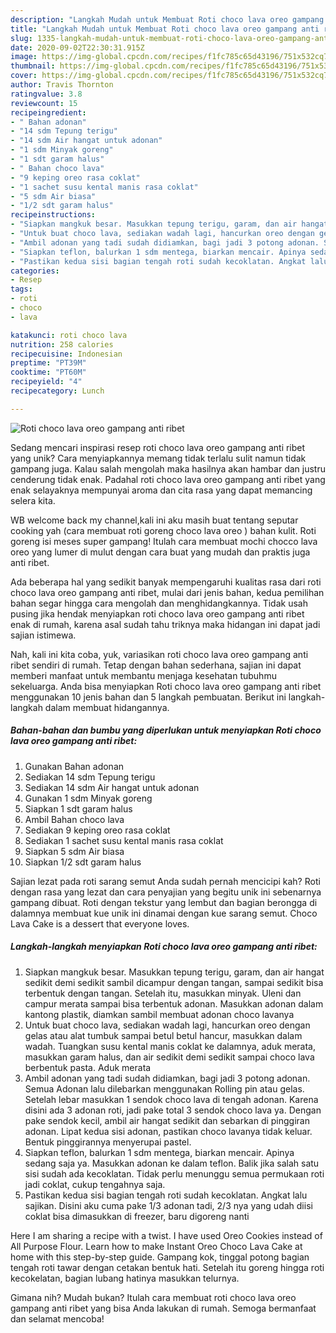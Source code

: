 ```yaml
---
description: "Langkah Mudah untuk Membuat Roti choco lava oreo gampang anti ribet yang Menggugah Selera"
title: "Langkah Mudah untuk Membuat Roti choco lava oreo gampang anti ribet yang Menggugah Selera"
slug: 1335-langkah-mudah-untuk-membuat-roti-choco-lava-oreo-gampang-anti-ribet-yang-menggugah-selera
date: 2020-09-02T22:30:31.915Z
image: https://img-global.cpcdn.com/recipes/f1fc785c65d43196/751x532cq70/roti-choco-lava-oreo-gampang-anti-ribet-foto-resep-utama.jpg
thumbnail: https://img-global.cpcdn.com/recipes/f1fc785c65d43196/751x532cq70/roti-choco-lava-oreo-gampang-anti-ribet-foto-resep-utama.jpg
cover: https://img-global.cpcdn.com/recipes/f1fc785c65d43196/751x532cq70/roti-choco-lava-oreo-gampang-anti-ribet-foto-resep-utama.jpg
author: Travis Thornton
ratingvalue: 3.8
reviewcount: 15
recipeingredient:
- " Bahan adonan"
- "14 sdm Tepung terigu"
- "14 sdm Air hangat untuk adonan"
- "1 sdm Minyak goreng"
- "1 sdt garam halus"
- " Bahan choco lava"
- "9 keping oreo rasa coklat"
- "1 sachet susu kental manis rasa coklat"
- "5 sdm Air biasa"
- "1/2 sdt garam halus"
recipeinstructions:
- "Siapkan mangkuk besar. Masukkan tepung terigu, garam, dan air hangat sedikit demi sedikit sambil dicampur dengan tangan, sampai sedikit bisa terbentuk dengan tangan. Setelah itu, masukkan minyak. Uleni dan campur merata sampai bisa terbentuk adonan. Masukkan adonan dalam kantong plastik, diamkan sambil membuat adonan choco lavanya"
- "Untuk buat choco lava, sediakan wadah lagi, hancurkan oreo dengan gelas atau alat tumbuk sampai betul betul hancur, masukkan dalam wadah. Tuangkan susu kental manis coklat ke dalamnya, aduk merata, masukkan garam halus, dan air sedikit demi sedikit sampai choco lava berbentuk pasta. Aduk merata"
- "Ambil adonan yang tadi sudah didiamkan, bagi jadi 3 potong adonan. Semua Adonan lalu dilebarkan menggunakan Rolling pin atau gelas. Setelah lebar masukkan 1 sendok choco lava di tengah adonan. Karena disini ada 3 adonan roti, jadi pake total 3 sendok choco lava ya. Dengan pake sendok kecil, ambil air hangat sedikit dan sebarkan di pinggiran adonan. Lipat kedua sisi adonan, pastikan choco lavanya tidak keluar. Bentuk pinggirannya menyerupai pastel."
- "Siapkan teflon, balurkan 1 sdm mentega, biarkan mencair. Apinya sedang saja ya. Masukkan adonan ke dalam teflon. Balik jika salah satu sisi sudah ada kecoklatan. Tidak perlu menunggu semua permukaan roti jadi coklat, cukup tengahnya saja."
- "Pastikan kedua sisi bagian tengah roti sudah kecoklatan. Angkat lalu sajikan. Disini aku cuma pake 1/3 adonan tadi, 2/3 nya yang udah diisi coklat bisa dimasukkan di freezer, baru digoreng nanti"
categories:
- Resep
tags:
- roti
- choco
- lava

katakunci: roti choco lava 
nutrition: 258 calories
recipecuisine: Indonesian
preptime: "PT39M"
cooktime: "PT60M"
recipeyield: "4"
recipecategory: Lunch

---
```



![Roti choco lava oreo gampang anti ribet](https://img-global.cpcdn.com/recipes/f1fc785c65d43196/751x532cq70/roti-choco-lava-oreo-gampang-anti-ribet-foto-resep-utama.jpg)

Sedang mencari inspirasi resep roti choco lava oreo gampang anti ribet yang unik? Cara menyiapkannya memang tidak terlalu sulit namun tidak gampang juga. Kalau salah mengolah maka hasilnya akan hambar dan justru cenderung tidak enak. Padahal roti choco lava oreo gampang anti ribet yang enak selayaknya mempunyai aroma dan cita rasa yang dapat memancing selera kita.

WB welcome back my channel,kali ini aku masih buat tentang seputar cooking yah (cara membuat roti goreng choco lava oreo ) bahan kulit. Roti goreng isi meses super gampang! Itulah cara membuat mochi chocco lava oreo yang lumer di mulut dengan cara buat yang mudah dan praktis juga anti ribet.

Ada beberapa hal yang sedikit banyak mempengaruhi kualitas rasa dari roti choco lava oreo gampang anti ribet, mulai dari jenis bahan, kedua pemilihan bahan segar hingga cara mengolah dan menghidangkannya. Tidak usah pusing jika hendak menyiapkan roti choco lava oreo gampang anti ribet enak di rumah, karena asal sudah tahu triknya maka hidangan ini dapat jadi sajian istimewa.


Nah, kali ini kita coba, yuk, variasikan roti choco lava oreo gampang anti ribet sendiri di rumah. Tetap dengan bahan sederhana, sajian ini dapat memberi manfaat untuk membantu menjaga kesehatan tubuhmu sekeluarga. Anda bisa menyiapkan Roti choco lava oreo gampang anti ribet menggunakan 10 jenis bahan dan 5 langkah pembuatan. Berikut ini langkah-langkah dalam membuat hidangannya.

<!--inarticleads1-->

##### Bahan-bahan dan bumbu yang diperlukan untuk menyiapkan Roti choco lava oreo gampang anti ribet:

1. Gunakan  Bahan adonan
1. Sediakan 14 sdm Tepung terigu
1. Sediakan 14 sdm Air hangat untuk adonan
1. Gunakan 1 sdm Minyak goreng
1. Siapkan 1 sdt garam halus
1. Ambil  Bahan choco lava
1. Sediakan 9 keping oreo rasa coklat
1. Sediakan 1 sachet susu kental manis rasa coklat
1. Siapkan 5 sdm Air biasa
1. Siapkan 1/2 sdt garam halus


Sajian lezat pada roti sarang semut Anda sudah pernah mencicipi kah? Roti dengan rasa yang lezat dan cara penyajian yang begitu unik ini sebenarnya gampang dibuat. Roti dengan tekstur yang lembut dan bagian berongga di dalamnya membuat kue unik ini dinamai dengan kue sarang semut. Choco Lava Cake is a dessert that everyone loves. 

<!--inarticleads2-->

##### Langkah-langkah menyiapkan Roti choco lava oreo gampang anti ribet:

1. Siapkan mangkuk besar. Masukkan tepung terigu, garam, dan air hangat sedikit demi sedikit sambil dicampur dengan tangan, sampai sedikit bisa terbentuk dengan tangan. Setelah itu, masukkan minyak. Uleni dan campur merata sampai bisa terbentuk adonan. Masukkan adonan dalam kantong plastik, diamkan sambil membuat adonan choco lavanya
1. Untuk buat choco lava, sediakan wadah lagi, hancurkan oreo dengan gelas atau alat tumbuk sampai betul betul hancur, masukkan dalam wadah. Tuangkan susu kental manis coklat ke dalamnya, aduk merata, masukkan garam halus, dan air sedikit demi sedikit sampai choco lava berbentuk pasta. Aduk merata
1. Ambil adonan yang tadi sudah didiamkan, bagi jadi 3 potong adonan. Semua Adonan lalu dilebarkan menggunakan Rolling pin atau gelas. Setelah lebar masukkan 1 sendok choco lava di tengah adonan. Karena disini ada 3 adonan roti, jadi pake total 3 sendok choco lava ya. Dengan pake sendok kecil, ambil air hangat sedikit dan sebarkan di pinggiran adonan. Lipat kedua sisi adonan, pastikan choco lavanya tidak keluar. Bentuk pinggirannya menyerupai pastel.
1. Siapkan teflon, balurkan 1 sdm mentega, biarkan mencair. Apinya sedang saja ya. Masukkan adonan ke dalam teflon. Balik jika salah satu sisi sudah ada kecoklatan. Tidak perlu menunggu semua permukaan roti jadi coklat, cukup tengahnya saja.
1. Pastikan kedua sisi bagian tengah roti sudah kecoklatan. Angkat lalu sajikan. Disini aku cuma pake 1/3 adonan tadi, 2/3 nya yang udah diisi coklat bisa dimasukkan di freezer, baru digoreng nanti


Here I am sharing a recipe with a twist. I have used Oreo Cookies instead of All Purpose Flour. Learn how to make Instant Oreo Choco Lava Cake at home with this step-by-step guide. Gampang kok, tinggal potong bagian tengah roti tawar dengan cetakan bentuk hati. Setelah itu goreng hingga roti kecokelatan, bagian lubang hatinya masukkan telurnya. 

Gimana nih? Mudah bukan? Itulah cara membuat roti choco lava oreo gampang anti ribet yang bisa Anda lakukan di rumah. Semoga bermanfaat dan selamat mencoba!
